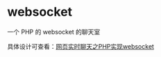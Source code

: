 # websocket
一个 PHP 的 websocket 的聊天室

具体设计可查看：[网页实时聊天之PHP实现websocket](http://www.cnblogs.com/zhenbianshu/p/6111257.html)
